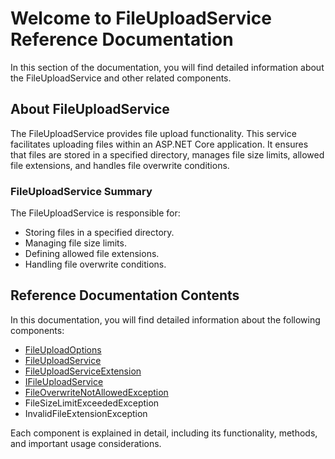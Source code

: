 # Welcome to FileUploadService Reference Documentation

In this section of the documentation, you will find detailed information about the FileUploadService and other related components.

## About FileUploadService

The FileUploadService provides file upload functionality. This service facilitates uploading files within an ASP.NET Core application. It ensures that files are stored in a specified directory, manages file size limits, allowed file extensions, and handles file overwrite conditions.

### FileUploadService Summary

The FileUploadService is responsible for:

- Storing files in a specified directory.
- Managing file size limits.
- Defining allowed file extensions.
- Handling file overwrite conditions.

## Reference Documentation Contents

In this documentation, you will find detailed information about the following components:

- [FileUploadOptions](file-upload-options.md)
- [FileUploadService](file-upload-service.md)
- [FileUploadServiceExtension](file-upload-service-extension.md)
- [IFileUploadService](file-upload-service-interface.md)
- [FileOverwriteNotAllowedException](file-overwrite-not-allowed-exception.md)
- FileSizeLimitExceededException
- InvalidFileExtensionException

Each component is explained in detail, including its functionality, methods, and important usage considerations.
